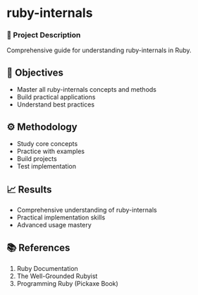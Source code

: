 # ruby-internals
### 📝 Project Description
Comprehensive guide for understanding ruby-internals in Ruby.

## 🎯 Objectives
- Master all ruby-internals concepts and methods
- Build practical applications
- Understand best practices

## ⚙️ Methodology
- Study core concepts
- Practice with examples
- Build projects
- Test implementation

## 📈 Results
- Comprehensive understanding of ruby-internals
- Practical implementation skills
- Advanced usage mastery

## 📚 References
1. Ruby Documentation
2. The Well-Grounded Rubyist
3. Programming Ruby (Pickaxe Book)
